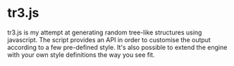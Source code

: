 tr3.js
======

tr3.js is my attempt at generating random tree-like structures using javascript. The script provides an API in order to customise the output according to a few pre-defined style. It's also possible to extend the engine with your own style definitions the way you see fit.